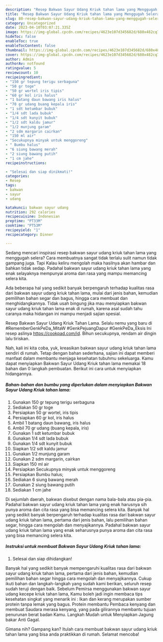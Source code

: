 ```yaml
---
description: "Resep Bakwan Sayur Udang Kriuk tahan lama yang Menggugah Selera, Buat Buka Puasa}"
title: "Resep Bakwan Sayur Udang Kriuk tahan lama yang Menggugah Selera, Buat Buka Puasa}"
slug: 80-resep-bakwan-sayur-udang-kriuk-tahan-lama-yang-menggugah-selera-buat-buka-puasa
category: Uncategorized
date: 2023-04-10T03:07:21.335Z
image: https://img-global.cpcdn.com/recipes/4623e107d345682d/680x482cq70/bakwan-sayur-udang-kriuk-tahan-lama-foto-resep-utama.jpg
hideToc: false
enableToc: true
enableTocContent: false
thumbnail: https://img-global.cpcdn.com/recipes/4623e107d345682d/680x482cq70/bakwan-sayur-udang-kriuk-tahan-lama-foto-resep-utama.jpg
cover: https://img-global.cpcdn.com/recipes/4623e107d345682d/680x482cq70/bakwan-sayur-udang-kriuk-tahan-lama-foto-resep-utama.jpg
author: Admin
authorAv: notfound
ratingvalue: 5
reviewcount: 10
recipeingredient:
- "150 gr tepung terigu serbaguna"
- "50 gr toge"
- "50 gr wortel iris tipis"
- "60 gr kol iris halus"
- "1 batang daun bawang iris halus"
- "70 gr udang buang kepala iris"
- "1 sdt ketumbar bubuk"
- "1/4 sdt lada bubuk"
- "1/4 sdt kunyit bubuk"
- "1/2 sdt kaldu jamur"
- "1/2 munjung garam"
- "2 sdm margarin cairkan"
- "150 ml air"
- "Secukupnya minyak untuk menggoreng"
- " Bumbu halus"
- "6 siung bawang merah"
- "2 siung bawang putih"
- "1 cm jahe"
recipeinstructions:

- "Selesai dan siap dinikmati!"
categories:
- Resep
tags:
- bakwan
- sayur
- udang

katakunci: bakwan sayur udang 
nutrition: 292 calories
recipecuisine: Indonesian
preptime: "PT33M"
cooktime: "PT53M"
recipeyield: "1"
recipecategory: Dinner

---
```



Sedang mencari inspirasi resep bakwan sayur udang kriuk tahan lama yang menggugah selera? Cara membuatnya sangat tidak terlalu sulit namun tidak gampang juga. Tapi Kalau keliru mengolah maka hasilnya akan hambar dan bahkan tidak sedap. Padahal bakwan sayur udang kriuk tahan lama yang enak selayaknya mempunyai aroma dan rasa yang mampu memancing selera kita.


Ada beberapa hal yang sedikit banyak berpengaruh terhadap kualitas rasa dari bakwan sayur udang kriuk tahan lama, mulai dari jenis bahan, kemudian pemilihan bahan segar dan bagus, hingga cara membuat dan menghidangkannya. Tidak usah bingung jika mau menyiapkan bakwan sayur udang kriuk tahan lama enak di rumah, karena asal sudah tahu caranya maka hidangan ini mampu menjadi sajian spesial.

Resep Bakwan Sayur Udang Kriuk Tahan Lama. Selalu nemu yang baru di #RememberGenkPeDa_MitaW #GenkPejuangDapur #GenkPeDa_Eksis Ini resep aslinya https://cookpad.com/id. Bihun secukupnya, rendam air dingin lalu tiriskan.


Nah, kali ini kita coba, yuk, kreasikan bakwan sayur udang kriuk tahan lama sendiri di rumah. Tetap dengan bahan sederhana, sajian ini dapat memberi manfaat dalam membantu menjaga kesehatan tubuhmu sekeluarga. Kamu dapat menyiapkan Bakwan Sayur Udang Kriuk tahan lama memakai 18 bahan dan 0 langkah pembuatan. Berikut ini cara untuk menyiapkan hidangannya.

<!--inarticleads1-->

##### Bahan-bahan dan bumbu yang diperlukan dalam menyiapkan Bakwan Sayur Udang Kriuk tahan lama:

1. Gunakan 150 gr tepung terigu serbaguna
1. Sediakan 50 gr toge
1. Persiapkan 50 gr wortel, iris tipis
1. Persiapkan 60 gr kol, iris halus
1. Ambil 1 batang daun bawang, iris halus
1. Ambil 70 gr udang (buang kepala, iris)
1. Gunakan 1 sdt ketumbar bubuk
1. Gunakan 1/4 sdt lada bubuk
1. Gunakan 1/4 sdt kunyit bubuk
1. Siapkan 1/2 sdt kaldu jamur
1. Gunakan 1/2 munjung garam
1. Gunakan 2 sdm margarin, cairkan
1. Siapkan 150 ml air
1. Persiapkan Secukupnya minyak untuk menggoreng
1. Persiapkan  Bumbu halus;
1. Sediakan 6 siung bawang merah
1. Gunakan 2 siung bawang putih
1. Sediakan 1 cm jahe


Di sejumlah daerah, bakwan disebut dengan nama bala-bala atau pia-pia. Padahal bakwan sayur udang kriuk tahan lama yang enak harusnya sih punya aroma dan cita rasa yang bisa memancing selera kita. Banyak hal yang sedikit banyak berpengaruh terhadap kualitas rasa dari bakwan sayur udang kriuk tahan lama, pertama dari jenis bahan, lalu pemilihan bahan segar, hingga cara mengolah dan menyajikannya. Padahal bakwan sayur udang kriuk tahan lama yang enak seharusnya punya aroma dan cita rasa yang bisa memancing selera kita. 

<!--inarticleads2-->

##### Instruksi untuk membuat Bakwan Sayur Udang Kriuk tahan lama:


1. Selesai dan siap dihidangkan!

Banyak hal yang sedikit banyak mempengaruhi kualitas rasa dari bakwan sayur udang kriuk tahan lama, pertama dari jenis bahan, kemudian pemilihan bahan segar hingga cara mengolah dan menyajikannya. Cukup ikuti bahan dan langkah-langkah yang sudah kami berikan, seluruh resep sudah teruji dengan baik. Sebelum Pemirsa menggunakan bakwan sayur udang kecepe kriuk tahan lama, Kamu boleh jadi ingin membaca tips kesehatan singkat yang menarik ini : Ikan dan kerang merupakan sumber protein tanpa lemak yang bagus. Protein membantu Pembaca kenyang dan membuat Saudara merasa kenyang, yang pada gilirannya membantu tujuan penurunan berat badan Kamu. Langkah Mudah untuk Menyiapkan Jagung bakar Anti Gagal. 

Gimana nih? Gampang kan? Itulah cara membuat bakwan sayur udang kriuk tahan lama yang bisa anda praktikkan di rumah. Selamat mencoba!
